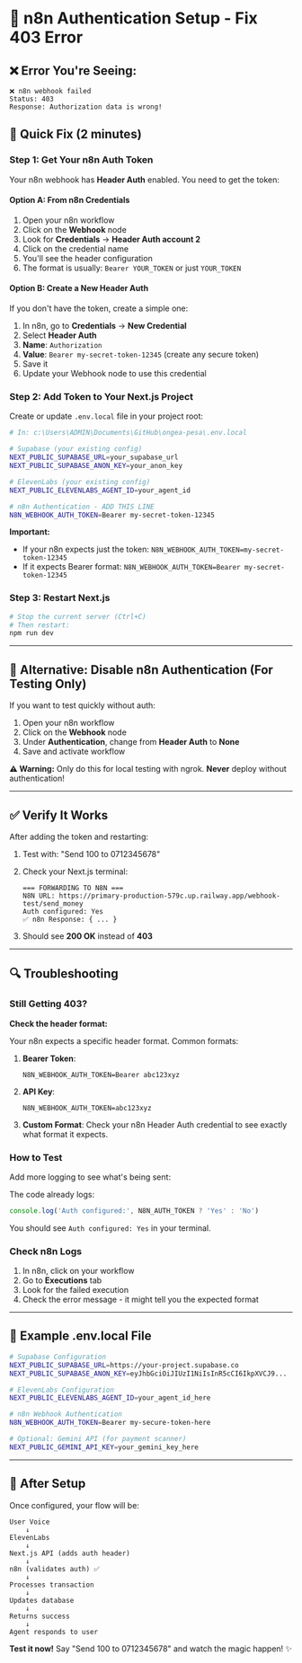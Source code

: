 # 🔐 n8n Authentication Setup - Fix 403 Error

## ❌ Error You're Seeing:

```
❌ n8n webhook failed
Status: 403
Response: Authorization data is wrong!
```

## 🔧 Quick Fix (2 minutes)

### Step 1: Get Your n8n Auth Token

Your n8n webhook has **Header Auth** enabled. You need to get the token:

#### Option A: From n8n Credentials
1. Open your n8n workflow
2. Click on the **Webhook** node
3. Look for **Credentials** → **Header Auth account 2**
4. Click on the credential name
5. You'll see the header configuration
6. The format is usually: `Bearer YOUR_TOKEN` or just `YOUR_TOKEN`

#### Option B: Create a New Header Auth
If you don't have the token, create a simple one:

1. In n8n, go to **Credentials** → **New Credential**
2. Select **Header Auth**
3. **Name**: `Authorization`
4. **Value**: `Bearer my-secret-token-12345` (create any secure token)
5. Save it
6. Update your Webhook node to use this credential

### Step 2: Add Token to Your Next.js Project

Create or update `.env.local` file in your project root:

```bash
# In: c:\Users\ADMIN\Documents\GitHub\ongea-pesa\.env.local

# Supabase (your existing config)
NEXT_PUBLIC_SUPABASE_URL=your_supabase_url
NEXT_PUBLIC_SUPABASE_ANON_KEY=your_anon_key

# ElevenLabs (your existing config)
NEXT_PUBLIC_ELEVENLABS_AGENT_ID=your_agent_id

# n8n Authentication - ADD THIS LINE
N8N_WEBHOOK_AUTH_TOKEN=Bearer my-secret-token-12345
```

**Important:** 
- If your n8n expects just the token: `N8N_WEBHOOK_AUTH_TOKEN=my-secret-token-12345`
- If it expects Bearer format: `N8N_WEBHOOK_AUTH_TOKEN=Bearer my-secret-token-12345`

### Step 3: Restart Next.js

```bash
# Stop the current server (Ctrl+C)
# Then restart:
npm run dev
```

---

## 🎯 Alternative: Disable n8n Authentication (For Testing Only)

If you want to test quickly without auth:

1. Open your n8n workflow
2. Click on the **Webhook** node
3. Under **Authentication**, change from **Header Auth** to **None**
4. Save and activate workflow

**⚠️ Warning:** Only do this for local testing with ngrok. **Never** deploy without authentication!

---

## ✅ Verify It Works

After adding the token and restarting:

1. Test with: "Send 100 to 0712345678"
2. Check your Next.js terminal:
   ```
   === FORWARDING TO N8N ===
   N8N URL: https://primary-production-579c.up.railway.app/webhook-test/send_money
   Auth configured: Yes
   ✅ n8n Response: { ... }
   ```

3. Should see **200 OK** instead of **403**

---

## 🔍 Troubleshooting

### Still Getting 403?

**Check the header format:**

Your n8n expects a specific header format. Common formats:

1. **Bearer Token**:
   ```
   N8N_WEBHOOK_AUTH_TOKEN=Bearer abc123xyz
   ```

2. **API Key**:
   ```
   N8N_WEBHOOK_AUTH_TOKEN=abc123xyz
   ```

3. **Custom Format**:
   Check your n8n Header Auth credential to see exactly what format it expects.

### How to Test

Add more logging to see what's being sent:

The code already logs:
```typescript
console.log('Auth configured:', N8N_AUTH_TOKEN ? 'Yes' : 'No')
```

You should see `Auth configured: Yes` in your terminal.

### Check n8n Logs

1. In n8n, click on your workflow
2. Go to **Executions** tab
3. Look for the failed execution
4. Check the error message - it might tell you the expected format

---

## 📝 Example .env.local File

```bash
# Supabase Configuration
NEXT_PUBLIC_SUPABASE_URL=https://your-project.supabase.co
NEXT_PUBLIC_SUPABASE_ANON_KEY=eyJhbGciOiJIUzI1NiIsInR5cCI6IkpXVCJ9...

# ElevenLabs Configuration  
NEXT_PUBLIC_ELEVENLABS_AGENT_ID=your_agent_id_here

# n8n Webhook Authentication
N8N_WEBHOOK_AUTH_TOKEN=Bearer my-secure-token-here

# Optional: Gemini API (for payment scanner)
NEXT_PUBLIC_GEMINI_API_KEY=your_gemini_key_here
```

---

## 🚀 After Setup

Once configured, your flow will be:

```
User Voice
    ↓
ElevenLabs
    ↓
Next.js API (adds auth header)
    ↓
n8n (validates auth) ✅
    ↓
Processes transaction
    ↓
Updates database
    ↓
Returns success
    ↓
Agent responds to user
```

**Test it now!** Say "Send 100 to 0712345678" and watch the magic happen! ✨
